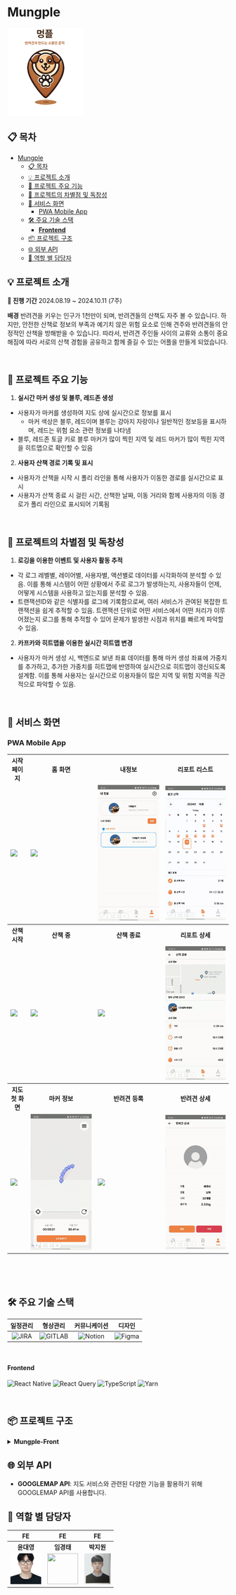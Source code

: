 #  Mungple

<img src="./resource/mungple_logo.png" style="height: 200px">

## 📋 목차
- [Mungple](#mungple)
  - [📋 목차](#-목차)
  - [💡 프로젝트 소개](#-프로젝트-소개)
  - [🌟 프로젝트 주요 기능](#-프로젝트-주요-기능)
  - [🚀 프로젝트의 차별점 및 독창성](#-프로젝트의-차별점-및-독창성)
  - [📱 서비스 화면](#-서비스-화면)
    - [PWA Mobile App](#pwa-mobile-app)
  - [🛠 주요 기술 스택](#-주요-기술-스택)
      - [**Frontend**](#frontend)
  - [📦 프로젝트 구조](#-프로젝트-구조)
  - [🌐 외부 API](#-외부-api)
  - [👥 역할 별 담당자](#-역할-별-담당자)

## 💡 프로젝트 소개

**📆 진행 기간**
2024.08.19 ~ 2024.10.11 (7주)

**배경**
반려견을 키우는 인구가 1천만이 되며, 반려견들의 산책도 자주 볼 수 있습니다.
하지만, 안전한 산책로 정보의 부족과 예기치 않은 위험 요소로 인해 견주와 반려견들의
안정적인 산책을 방해받을 수 있습니다.
따라서, 반려견 주인들 사이의 교류와 소통이 중요해짐에 따라 서로의 산책 경험을
공유하고 함께 즐길 수 있는 어플을 만들게 되었습니다.

<br />

## 🌟 프로젝트 주요 기능
1. **실시간 마커 생성 및 블루, 레드존 생성**
  - 사용자가 마커를 생성하여 지도 상에 실시간으로 정보를 표시
    - 마커 색상은 블루, 레드이며 블루는 강아지 자랑이나 일반적인 정보등을 표시하며, 레드는 위험 요소 관련 정보를 나타냄
  - 블루, 레드존 토글 키로 블루 마커가 많이 찍힌 지역 및 레드 마커가 많이 찍힌 지역을 히트맵으로 확인할 수 있음 

2. **사용자 산책 경로 기록 및 표시**
  - 사용자가 산책을 시작 시 폴리 라인을 통해 사용자가 이동한 경로를 실시간으로 표시
  - 사용자가 산책 종료 시 걸린 시간, 산책한 날짜, 이동 거리와 함께 사용자의 이동 경로가 폴리 라인으로 표시되어 기록됨 

   <br />

## 🚀 프로젝트의 차별점 및 독창성
1. **로깅을 이용한 이벤트 및 사용자 활동 추적**
  - 각 로그 레벨별, 레이어별, 사용자별, 액션별로 데이터를 시각화하여 분석할 수 있음. 이를 통해 시스템이 어떤 상황에서 주로 로그가 발생하는지, 사용자들이 언제, 어떻게 시스템을 사용하고 있는지를 분석할 수 있음.
  - 트랜잭션ID와 같은 식별자를 로그에 기록함으로써, 여러 서비스가 관여된 복잡한 트랜잭션을 쉽게 추적할 수 있음. 트랜잭션 단위로 어떤 서비스에서 어떤 처리가 이루어졌는지 로그를 통해 추적할 수 있어 문제가 발생한 시점과 위치를 빠르게 파악할 수 있음.

2. **카프카와 히트맵을 이용한 실시간 히트맵 변경**
  - 사용자가 마커 생성 시, 백엔드로 보낸 좌표 데이터를 통해 마커 생성 좌표에 가중치를 추가하고, 추가한 가중치를 히트맵에 반영하여 실시간으로 히트맵이 갱신되도록 설계함. 이를 통해 사용자는 실시간으로 이용자들이 많은 지역 및 위험 지역을 직관적으로 파악할 수 있음.

<br />

## 📱 서비스 화면

### PWA Mobile App
<table>
   <tr>
      <th>시작 페이지</th>
      <th>홈 화면</th>
      <th>내정보</th>
      <th>리포트 리스트</th>
   </tr>
   <tr>
      <td><img src="./resource/시작페이지.gif"></td>
      <td><img src="./resource/홈-및-위치허용.gif"></td>
      <td><img src="./resource/내정보.gif"></td>
      <td><img src="./resource/리포트메인.gif"></td>
   </tr>
   <tr>
      <th>산책 시작</th>
      <th>산책 중</th>
      <th>산책 종료</th>
      <th>리포트 상세</th>
   </tr>
   <tr>
      <td><img src="./resource/산책시작.gif"></td>
      <td><img src="./resource/마커상세2.gif"></td>
      <td><img src="./resource/산책종료후이동.gif"></td>
      <td><img src="./resource/산책상세2.gif"></td>
   </tr>
   <tr>
      <th>지도 첫 화면</th>
      <th>마커 정보</th>
      <th>반려견 등록</th>
      <th>반려견 상세</th>
   </tr>
   <tr>
      <td><img src="./resource/지도시작.gif"></td>
      <td><img src="./resource/마커및상세.gif"></td>
      <td><img src="./resource/반려견등록.gif"></td>
      <td><img src="./resource/반려견상세.gif"></td>
   </tr>
</table>
<br /><br /><br />

## 🛠 주요 기술 스택

|                                                일정관리                                                 |                                               형상관리                                                |                                                커뮤니케이션                                                |                                                  디자인                                                   |
| :-----------------------------------------------------------------------------------------------------: | :---------------------------------------------------------------------------------------------------: | :--------------------------------------------------------------------------------------------------------: | :-------------------------------------------------------------------------------------------------------: |
| ![JIRA](https://img.shields.io/badge/jira-0052CC?style=for-the-badge&logo=jirasoftware&logoColor=white) | ![GITLAB](https://img.shields.io/badge/gitlab-FC6D26?style=for-the-badge&logo=gitlab&logoColor=white) | ![Notion](https://img.shields.io/badge/Notion-%23000000.svg?style=for-the-badge&logo=notion&logoColor=white) | ![Figma](https://img.shields.io/badge/figma-%23F24E1E.svg?style=for-the-badge&logo=figma&logoColor=white) |

<br />

#### **Frontend**

![React Native](https://img.shields.io/badge/react_native-%2320232a.svg?style=for-the-badge&logo=react&logoColor=%2361DAFB)
![React Query](https://img.shields.io/badge/-React%20Query-FF4154?style=for-the-badge&logo=react%20query&logoColor=white)
![TypeScript](https://img.shields.io/badge/typescript-%23007ACC.svg?style=for-the-badge&logo=typescript&logoColor=white)
![Yarn](https://img.shields.io/badge/yarn-%232C8EBB.svg?style=for-the-badge&logo=yarn&logoColor=white)

<br />

## 📦 프로젝트 구조

<details>
<summary><b>Mungple-Front</b></summary>

```
📦src
 ┣ 📂api
 ┃ ┣ 📜auth.ts
 ┃ ┣ 📜axios.ts
 ┃ ┣ 📜image.ts
 ┃ ┣ 📜index.ts
 ┃ ┣ 📜map.ts
 ┃ ┣ 📜pet.ts
 ┃ ┣ 📜queryClient.ts
 ┃ ┗ 📜walk.ts
 ┣ 📂assets
 ┃ ┣ 📂fonts
 ┃ ┃ ┣ 📜OTLaundryGothicB.otf
 ┃ ┃ ┗ 📜OTLaundryGothicR.otf
 ┃ ┣ 📜blueMarker.png
 ┃ ┣ 📜dog_main.png
 ┃ ┣ 📜dogfoot.png
 ┃ ┣ 📜doghouse.png
 ┃ ┣ 📜google_login_button.png
 ┃ ┣ 📜kakao_login_button.png
 ┃ ┣ 📜mungPleMarker.png
 ┃ ┣ 📜mungple.png
 ┃ ┣ 📜mungpleAppLogo.png
 ┃ ┣ 📜mungple_logo.png
 ┃ ┣ 📜mungple_logo_bottom.png
 ┃ ┣ 📜mungple_logo_no_text.png
 ┃ ┣ 📜naver_login_button.png
 ┃ ┣ 📜paw.png
 ┃ ┣ 📜profile-image.png
 ┃ ┣ 📜redMarker.png
 ┃ ┗ 📜whitedog.gif
 ┣ 📂components
 ┃ ┣ 📂common
 ┃ ┃ ┣ 📜CompoundOption.tsx
 ┃ ┃ ┣ 📜CustomBottomSheet.tsx
 ┃ ┃ ┣ 📜CustomButton.tsx
 ┃ ┃ ┣ 📜CustomCard.tsx
 ┃ ┃ ┣ 📜CustomHeader.tsx
 ┃ ┃ ┣ 📜CustomImageInput.tsx
 ┃ ┃ ┣ 📜CustomInputField.tsx
 ┃ ┃ ┣ 📜CustomMapButton.tsx
 ┃ ┃ ┣ 📜CustomModal.tsx
 ┃ ┃ ┣ 📜CustomModalHeader.tsx
 ┃ ┃ ┣ 📜CustomText.tsx
 ┃ ┃ ┣ 📜ImagePicker.tsx
 ┃ ┃ ┣ 📜LoadingSpinner.tsx
 ┃ ┃ ┣ 📜ManagerLogin.tsx
 ┃ ┃ ┣ 📜RadioButtonGroup.tsx
 ┃ ┃ ┗ 📜RadioButtonItem.tsx
 ┃ ┣ 📂map
 ┃ ┃ ┣ 📜AllBlueZoneHeatmap.tsx
 ┃ ┃ ┣ 📜AllRedZoneHeatmap.tsx
 ┃ ┃ ┣ 📜MapComponent.tsx
 ┃ ┃ ┣ 📜MapSettings.tsx
 ┃ ┃ ┣ 📜MarkerForm.tsx
 ┃ ┃ ┣ 📜MungZoneHeatmap.tsx
 ┃ ┃ ┗ 📜MyBlueZoneHeatmap.tsx
 ┃ ┣ 📂marker
 ┃ ┃ ┗ 📜MarkerForm.tsx
 ┃ ┣ 📂record
 ┃ ┃ ┣ 📜Calendar.tsx
 ┃ ┃ ┣ 📜DateBox.tsx
 ┃ ┃ ┣ 📜DayOfWeeks.tsx
 ┃ ┃ ┣ 📜MonthSelector.tsx
 ┃ ┃ ┣ 📜MonthStatistics.tsx
 ┃ ┃ ┣ 📜WalkDetail.tsx
 ┃ ┃ ┣ 📜WalkDogs.tsx
 ┃ ┃ ┣ 📜WalkMap.tsx
 ┃ ┃ ┗ 📜YearSelector.tsx
 ┃ ┣ 📂setting
 ┃ ┃ ┣ 📜EditProfileImageOption.tsx
 ┃ ┃ ┗ 📜SettingItem.tsx
 ┃ ┣ 📂user
 ┃ ┃ ┣ 📜PetForm.tsx
 ┃ ┃ ┣ 📜PetInfoBox.tsx
 ┃ ┃ ┗ 📜PetList.tsx
 ┃ ┗ 📂walking
 ┃ ┃ ┗ 📜ElapsedTime.tsx
 ┣ 📂constants
 ┃ ┣ 📜colors.ts
 ┃ ┣ 📜device.ts
 ┃ ┣ 📜index.ts
 ┃ ┣ 📜keys.ts
 ┃ ┣ 📜messages.ts
 ┃ ┣ 📜navigations.ts
 ┃ ┗ 📜numbers.ts
 ┣ 📂hooks
 ┃ ┣ 📂queries
 ┃ ┃ ┣ 📜useAuth.ts
 ┃ ┃ ┣ 📜useImage.ts
 ┃ ┃ ┗ 📜usePet.ts
 ┃ ┣ 📜useAppState.ts
 ┃ ┣ 📜useForm.ts
 ┃ ┣ 📜useImagePicker.ts
 ┃ ┣ 📜useMarkersWithinRadius.ts
 ┃ ┣ 📜useModal.ts
 ┃ ┣ 📜useMyMarkers.ts
 ┃ ┣ 📜usePermission.ts
 ┃ ┣ 📜usePetAge.ts
 ┃ ┣ 📜useUserLocation.ts
 ┃ ┗ 📜useWebsocket.ts
 ┣ 📂navigations
 ┃ ┣ 📂root
 ┃ ┃ ┗ 📜RootNavigator.tsx
 ┃ ┣ 📂stack
 ┃ ┃ ┣ 📜AuthStackNavigator.tsx
 ┃ ┃ ┣ 📜MapStackNavigator.tsx
 ┃ ┃ ┣ 📜RecordStackNavigator.tsx
 ┃ ┃ ┗ 📜SettingStackNavigator.tsx
 ┃ ┗ 📂tab
 ┃ ┃ ┗ 📜MainTabNavigator.tsx
 ┣ 📂screens
 ┃ ┣ 📂auth
 ┃ ┃ ┣ 📜AuthHomeScreen.tsx
 ┃ ┃ ┗ 📜SocialLoginScreen.tsx
 ┃ ┣ 📂home
 ┃ ┃ ┣ 📜HomeScreen.tsx
 ┃ ┃ ┣ 📜HomeScreenStyle.tsx
 ┃ ┃ ┗ 📜SplashScreen.tsx
 ┃ ┣ 📂map
 ┃ ┃ ┣ 📜FacilityDetailScreen.tsx
 ┃ ┃ ┣ 📜MapScreen.tsx
 ┃ ┃ ┣ 📜MarkerDetailScreen.tsx
 ┃ ┃ ┗ 📜MyMarkerScreen.tsx
 ┃ ┣ 📂record
 ┃ ┃ ┣ 📜RecordScreen.tsx
 ┃ ┃ ┣ 📜WalkDetailScreen.tsx
 ┃ ┃ ┗ 📜WalkListScreen.tsx
 ┃ ┣ 📂user
 ┃ ┃ ┣ 📜DeleteAccountScreen.tsx
 ┃ ┃ ┣ 📜EditProfileScreen.tsx
 ┃ ┃ ┣ 📜MyPageScreen.tsx
 ┃ ┃ ┣ 📜MyPageScreenStyle.tsx
 ┃ ┃ ┣ 📜PetDetailScreen.tsx
 ┃ ┃ ┗ 📜SettingScreen.tsx
 ┃ ┗ 📂walking
 ┃ ┃ ┣ 📜CountDown.tsx
 ┃ ┃ ┣ 📜WalkingScreen.tsx
 ┃ ┃ ┗ 📜WalkingScreenStyle.tsx
 ┣ 📂services
 ┃ ┗ 📜mapService.tsx
 ┣ 📂state
 ┃ ┣ 📜useAppStore.tsx
 ┃ ┣ 📜useMapStore.tsx
 ┃ ┗ 📜useUserStore.tsx
 ┣ 📂types
 ┃ ┣ 📜common.ts
 ┃ ┣ 📜declarations.d.ts
 ┃ ┣ 📜domain.ts
 ┃ ┣ 📜index.ts
 ┃ ┣ 📜map.ts
 ┃ ┗ 📜ngeohash.d.ts
 ┗ 📂utils
 ┃ ┣ 📜axiosInstance.ts
 ┃ ┣ 📜common.ts
 ┃ ┣ 📜date.ts
 ┃ ┣ 📜encryptStorage.ts
 ┃ ┣ 📜header.ts
 ┃ ┣ 📜image.ts
 ┃ ┣ 📜index.ts
 ┃ ┣ 📜recordCalculator.ts
 ┃ ┗ 📜validate.ts
```
</details>

## 🌐 외부 API
- **GOOGLEMAP API**: 지도 서비스와 관련된 다양한 기능을 활용하기 위해 GOOGLEMAP API를 사용합니다.

## 👥 역할 별 담당자
|FE|FE|FE|
| :------------------------------------------------------------: | :------------------------------------------------------------: | :------------------------------------------------------------: | 
|**윤대영**|**임경태**|**박지원**|
| <img src="./resource/윤대영.png" style="height: 70px"> | <img src="https://avatars.githubusercontent.com/u/149301473?v=4" width="70px" height="70px" style="object-fit: cover;"> | <img src="./resource/박지원.png" style="height: 70px"> |